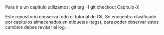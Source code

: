 Para ir a un capitulo utilizamos: 
git tag -1
git checkout Capitulo-X

Este repositorio conserva todo el tutorial de Git. Se encuentra clasificado por capitulos almacenados en etiquetas (tags), para poder observar estos cambios debes revisar el log.
